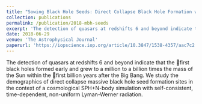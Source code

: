```yaml
---
title: "Sowing Black Hole Seeds: Direct Collapse Black Hole Formation with Realistic Lyman–Werner Radiation in Cosmological Simulations"
collection: publications
permalink: /publication/2018-mbh-seeds
excerpt: 'The detection of quasars at redshifts 6 and beyond indicate that the first black holes formed early and grew to a million to a billion times the mass of the Sun within the first billion years after the Big Bang.  We study the demographics of direct collapse massive black hole seed formation sites in the context of a cosmological SPH+N-body simulation with self-consistent, time-dependent, non-uniform Lyman-Werner radiation.'
date: 2018-06-29
venue: 'The Astrophysical Journal'
paperurl: 'https://iopscience.iop.org/article/10.3847/1538-4357/aac7c2'
---
```

The detection of quasars at redshifts 6 and beyond indicate that the first black holes formed early and grew to a million to a billion times the mass of the Sun within the first billion years after the Big Bang.  We study the demographics of direct collapse massive black hole seed formation sites in the context of a cosmological SPH+N-body simulation with self-consistent, time-dependent, non-uniform Lyman-Werner radiation.